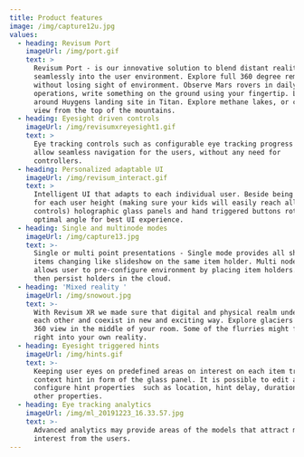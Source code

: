 ```yaml
---
title: Product features
image: /img/capture12u.jpg
values:
  - heading: Revisum Port
    imageUrl: /img/port.gif
    text: >
      Revisum Port - is our innovative solution to blend distant reality
      seamlessly into the user environment. Explore full 360 degree remote scene
      without losing sight of environment. Observe Mars rovers in daily
      operations, write something on the ground using your fingertip. Look
      around Huygens landing site in Titan. Explore methane lakes, or check the
      view from the top of the mountains. 
  - heading: Eyesight driven controls
    imageUrl: /img/revisumxreyesight1.gif
    text: >
      Eye tracking controls such as configurable eye tracking progress bars
      allow seamless navigation for the users, without any need for
      controllers. 
  - heading: Personalized adaptable UI
    imageUrl: /img/revisum_interact.gif
    text: >
      Intelligent UI that adapts to each individual user. Beside being optimized
      for each user height (making sure your kids will easily reach all item
      controls) holographic glass panels and hand triggered buttons rotate for
      optimal angle for best UI experience.
  - heading: Single and multinode modes
    imageUrl: /img/capture13.jpg
    text: >-
      Single or multi point presentations - Single mode provides all showcase
      items changing like slideshow on the same item holder. Multi node mode
      allows user to pre-configure environment by placing item holders. System
      then persist holders in the cloud. 
  - heading: 'Mixed reality '
    imageUrl: /img/snowout.jpg
    text: >-
      With Revisum XR we made sure that digital and physical realm understand
      each other and coexist in new and exciting way. Explore glaciers in full
      360 view in the middle of your room. Some of the flurries might find way
      right into your own reality. 
  - heading: Eyesight triggered hints
    imageUrl: /img/hints.gif
    text: >-
      Keeping user eyes on predefined areas on interest on each item triggers
      context hint in form of the glass panel. It is possible to edit and
      configure hint properties  such as location, hint delay, duration and
      other properties.
  - heading: Eye tracking analytics
    imageUrl: /img/ml_20191223_16.33.57.jpg
    text: >-
      Advanced analytics may provide areas of the models that attract most
      interest from the users.
---
```


